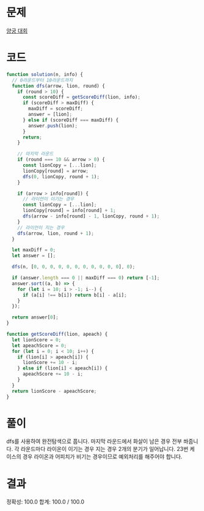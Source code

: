 # 문제

[양궁 대회](https://school.programmers.co.kr/learn/courses/30/lessons/92342)

# 코드

```javascript
function solution(n, info) {
  // 0라운드부터 10라운드까지
  function dfs(arrow, lion, round) {
    if (round > 10) {
      const scoreDiff = getScoreDiff(lion, info);
      if (scoreDiff > maxDiff) {
        maxDiff = scoreDiff;
        answer = [lion];
      } else if (scoreDiff === maxDiff) {
        answer.push(lion);
      }
      return;
    }

    // 마지막 라운드
    if (round === 10 && arrow > 0) {
      const lionCopy = [...lion];
      lionCopy[round] = arrow;
      dfs(0, lionCopy, round + 1);
    }

    if (arrow > info[round]) {
      // 라이언이 이기는 경우
      const lionCopy = [...lion];
      lionCopy[round] = info[round] + 1;
      dfs(arrow - info[round] - 1, lionCopy, round + 1);
    }
    // 라이언이 지는 경우
    dfs(arrow, lion, round + 1);
  }

  let maxDiff = 0;
  let answer = [];

  dfs(n, [0, 0, 0, 0, 0, 0, 0, 0, 0, 0, 0], 0);

  if (answer.length === 0 || maxDiff === 0) return [-1];
  answer.sort((a, b) => {
    for (let i = 10; i > -1; i--) {
      if (a[i] !== b[i]) return b[i] - a[i];
    }
  });

  return answer[0];
}

function getScoreDiff(lion, apeach) {
  let lionScore = 0;
  let apeachScore = 0;
  for (let i = 0; i < 10; i++) {
    if (lion[i] > apeach[i]) {
      lionScore += 10 - i;
    } else if (lion[i] < apeach[i]) {
      apeachScore += 10 - i;
    }
  }
  return lionScore - apeachScore;
}
```

# 풀이

dfs를 사용하여 완전탐색으로 풉니다. 마지막 라운드에서 화살이 남은 경우 전부 쏴줍니다. 각 라운드마다 라이온이 이기는 경우 지는 경우 2개의 분기가 일어납니다.
23번 케이스의 경우 라이온과 어피치가 비기는 경우이므로 예외처리를 해주어야 합니다.

# 결과

정확성: 100.0
합계: 100.0 / 100.0
